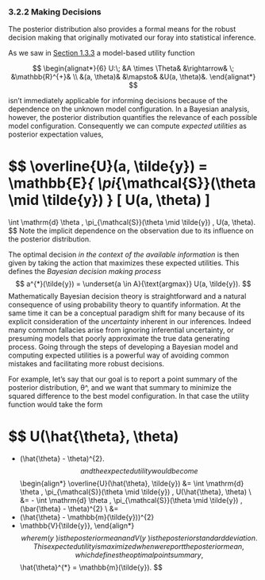 ### 3.2.2 Making Decisions

The posterior distribution also provides a formal means for the robust decision making that originally motivated our foray into statistical inference.

As we saw in [Section 1.3.3](https://betanalpha.github.io/assets/case_studies/modeling_and_inference.html#sec:model_based_calibration) a model-based utility function

$$
\begin{alignat*}{6}
U:\; &A \times \Theta& &\rightarrow& \; &\mathbb{R}^{+}&
\\
&(a, \theta)& &\mapsto& &U(a, \theta)&.
\end{alignat*}
$$

isn’t immediately applicable for informing decisions because of the dependence on the unknown model configuration. In a Bayesian analysis, however, the posterior distribution quantifies the relevance of each possible model configuration. Consequently we can compute _expected utilities_ as posterior expectation values,

$$
\overline{U}(a, \tilde{y}) = 
\mathbb{E}_{ \pi_{\mathcal{S}}(\theta \mid \tilde{y}) } [ U(a, \theta) ]
=
\int \mathrm{d} \theta \, \pi_{\mathcal{S}}(\theta \mid \tilde{y}) \,
U(a, \theta).
$$
Note the implicit dependence on the observation due to its influence on the posterior distribution.

The optimal decision _in the context of the available information_ is then given by taking the action that maximizes these expected utilities. This defines the _Bayesian decision making process_
$$
a^{*}(\tilde{y}) = \underset{a \in A}{\text{argmax}} U(a, \tilde{y}).
$$
Mathematically Bayesian decision theory is straightforward and a natural consequence of using probability theory to quantify information. At the same time it can be a conceptual paradigm shift for many because of its explicit consideration of the _uncertainty_ inherent in our inferences. Indeed many common fallacies arise from ignoring inferential uncertainty, or presuming models that poorly approximate the true data generating process. Going through the steps of developing a Bayesian model and computing expected utilities is a powerful way of avoiding common mistakes and facilitating more robust decisions.

For example, let’s say that our goal is to report a point summary of the posterior distribution, θ^, and we want that summary to minimize the squared difference to the best model configuration. In that case the utility function would take the form

$$
U(\hat{\theta}, \theta)
=
- (\hat{\theta} - \theta)^{2}.
$$
and the expected utility would become
$$
\begin{align*}
\overline{U}(\hat{\theta}, \tilde{y}) 
&= 
\int \mathrm{d} \theta \, \pi_{\mathcal{S}}(\theta \mid \tilde{y}) \,
U(\hat{\theta}, \theta)
\\
&= -
\int \mathrm{d} \theta \, \pi_{\mathcal{S}}(\theta \mid \tilde{y}) \,
(\bar{\theta} - \theta)^{2}
\\
&=
- (\hat{\theta} - \mathbb{m}(\tilde{y}))^{2}
- \mathbb{V}{\tilde{y}},
\end{align*}
$$
where m(y~) is the posterior mean and V(y~) is the posterior standard deviation. This expected utility is maximized when we report the posterior mean, which defines the optimal point summary,
$$
\hat{\theta}^{*} = \mathbb{m}(\tilde{y}).
$$
